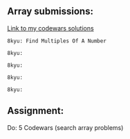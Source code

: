 ## Array submissions:
[Link to my codewars solutions](https://github.com/boobeh123/Codewars)
```
8kyu: Find Multiples Of A Number

8kyu:

8kyu:

8kyu:

8kyu:
```

## Assignment:
Do: 5 Codewars 
(search array problems)
